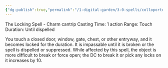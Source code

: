 ```yaml
---
{"dg-publish":true,"permalink":"/1-digital-garden/3-0-spells/colloportus/"}
---
```


The Locking Spell - Charm cantrip 
Casting Time: 1 action 
Range: Touch 
Duration: Until dispelled 

You touch a closed door, window, gate, chest, or other entryway, and it becomes locked for the duration. It is impassable until it is broken or the spell is dispelled or suppressed. While affected by this spell, the object is more difficult to break or force open; the DC to break it or pick any locks on it increases by 10.